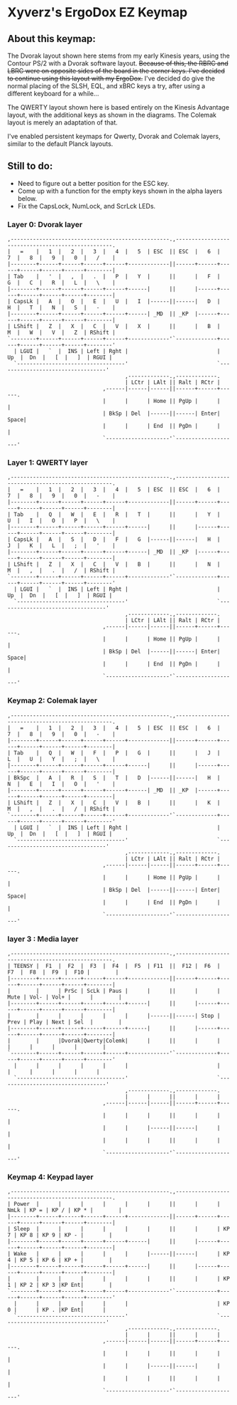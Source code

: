 # Xyverz's ErgoDox EZ Keymap

## About this keymap:

The Dvorak layout shown here stems from my early Kinesis years, using the Contour PS/2 with a Dvorak software layout. ~~Because of this, the RBRC and LBRC were on opposite sides of the board in the corner keys. I've decided to continue using this layout with my ErgoDox.~~ I've decided do give the normal placing of the SLSH, EQL, and xBRC keys a try, after using a different keyboard for a while...

The QWERTY layout shown here is based entirely on the Kinesis Advantage layout, with the additional keys as shown in the diagrams. The Colemak layout is merely an adaptation of that.

I've enabled persistent keymaps for Qwerty, Dvorak and Colemak layers, similar to the default Planck layouts.

## Still to do:

 * Need to figure out a better position for the ESC key.
 * Come up with a function for the empty keys shown in the alpha layers below.
 * Fix the CapsLock, NumLock, and ScrLck LEDs.

### Layer 0: Dvorak layer

	,--------------------------------------------------.,--------------------------------------------------.
	|   =    |   1  |   2  |   3  |   4  |   5  | ESC  || ESC  |   6  |   7  |   8  |   9  |   0  |   /    |
	|--------+------+------+------+------+-------------||------+------+------+------+------+------+--------|
	| Tab    |   '  |   ,  |   .  |   P  |   Y  |      ||      |   F  |   G  |   C  |   R  |   L  |   \    |
	|--------+------+------+------+------+------|      ||      |------+------+------+------+------+--------|
	| CapsLk |   A  |   O  |   E  |   U  |   I  |------||------|   D  |   H  |   T  |   N  |   S  |   -    |
	|--------+------+------+------+------+------| _MD  || _KP  |------+------+------+------+------+--------|
	| LShift |   Z  |   X  |   C  |   V  |   X  |      ||      |   B  |   M  |   W  |   V  |   Z  | RShift |
	`--------+------+------+------+------+-------------'`-------------+------+------+------+------+--------'
	  | LGUI |   `  |  INS | Left | Rght |                            |  Up  |  Dn  |   [  |   ]  | RGUI |
	  `----------------------------------'                            `----------------------------------'
	                                     ,-------------.,-------------.
	                                     | LCtr | LAlt || Ralt | RCtr |
	                              ,------|------|------||------+------+------.
	                              |      |      | Home || PgUp |      |      |
	                              | BkSp | Del  |------||------| Enter| Space|
	                              |      |      | End  || PgDn |      |      |
	                              `--------------------'`--------------------'

### Layer 1: QWERTY layer

	,--------------------------------------------------.,--------------------------------------------------.
	|   =    |   1  |   2  |   3  |   4  |   5  | ESC  || ESC  |   6  |   7  |   8  |   9  |   0  |   -    |
	|--------+------+------+------+------+-------------||------+------+------+------+------+------+--------|
	| Tab    |   Q  |   W  |   E  |   R  |   T  |      ||      |   Y  |   U  |   I  |   O  |   P  |   \    |
	|--------+------+------+------+------+------|      ||      |------+------+------+------+------+--------|
	| CapsLk |   A  |   S  |   D  |   F  |   G  |------||------|   H  |   J  |   K  |   L  |   ;  |   '    |
	|--------+------+------+------+------+------| _MD  || _KP  |------+------+------+------+------+--------|
	| LShift |   Z  |   X  |   C  |   V  |   B  |      ||      |   N  |   M  |   ,  |   .  |   /  | RShift |
	`--------+------+------+------+------+-------------'`-------------+------+------+------+------+--------'
	  | LGUI |   `  |  INS | Left | Rght |                            |  Up  |  Dn  |   [  |   ]  | RGUI |
	  `----------------------------------'                            `----------------------------------'
	                                     ,-------------.,-------------.
	                                     | LCtr | LAlt || Ralt | RCtr |
	                              ,------|------|------||------+------+------.
	                              |      |      | Home || PgUp |      |      |
	                              | BkSp | Del  |------||------| Enter| Space|
	                              |      |      | End  || PgDn |      |      |
	                              `--------------------'`--------------------'
	 
### Keymap 2: Colemak layer

	,--------------------------------------------------.,--------------------------------------------------.
	|   =    |   1  |   2  |   3  |   4  |   5  | ESC  || ESC  |   6  |   7  |   8  |   9  |   0  |   -    |
	|--------+------+------+------+------+-------------||------+------+------+------+------+------+--------|
	| Tab    |   Q  |   W  |   F  |   P  |   G  |      ||      |   J  |   L  |   U  |   Y  |   ;  |   \    |
	|--------+------+------+------+------+------|      ||      |------+------+------+------+------+--------|
	| BkSpc  |   A  |   R  |   S  |   T  |   D  |------||------|   H  |   N  |   E  |   I  |   O  |   '    |
	|--------+------+------+------+------+------| _MD  || _KP  |------+------+------+------+------+--------|
	| LShift |   Z  |   X  |   C  |   V  |   B  |      ||      |   K  |   M  |   ,  |   .  |   /  | RShift |
	`--------+------+------+------+------+-------------'`-------------+------+------+------+------+--------'
	  | LGUI |   `  |  INS | Left | Rght |                            |  Up  |  Dn  |   [  |   ]  | RGUI |
	  `----------------------------------'                            `----------------------------------'
	                                     ,-------------.,-------------.
	                                     | LCtr | LAlt || Ralt | RCtr |
	                              ,------|------|------||------+------+------.
	                              |      |      | Home || PgUp |      |      |
	                              | BkSp | Del  |------||------| Enter| Space|
	                              |      |      | End  || PgDn |      |      |
	                              `--------------------'`--------------------'

### layer 3 : Media layer

	,--------------------------------------------------.,--------------------------------------------------.
	| TEENSY |  F1  |  F2  |  F3  |  F4  |  F5  | F11  ||  F12 |  F6  |  F7  |  F8  |  F9  |  F10 |        |
	|--------+------+------+------+------+-------------||------+------+------+------+------+------+--------|
	|        |      | PrSc | ScLk | Paus |      |      ||      |      | Mute | Vol- | Vol+ |      |        |
	|--------+------+------+------+------+------|      ||      |------+------+------+------+------+--------|
	|        |      |      |      |      |      |------||------| Stop | Prev | Play | Next | Sel  |        |
	|--------+------+------+------+------+------|      ||      |------+------+------+------+------+--------|
	|        |      |Dvorak|Qwerty|Colemk|      |      ||      |      |      |      |      |      |        |
	`--------+------+------+------+------+-------------'`-------------+------+------+------+------+--------'
	  |      |      |      |      |      |                            |      |      |      |      |      |
	  `----------------------------------'                            `----------------------------------'
	                                     ,-------------.,-------------.
	                                     |      |      ||      |      |
	                              ,------|------|------||------+------+------.
	                              |      |      |      ||      |      |      |
	                              |      |      |------||------|      |      |
	                              |      |      |      ||      |      |      |
	                              `--------------------'`--------------------'



### Keymap 4: Keypad layer

	,--------------------------------------------------.,--------------------------------------------------.
	| Power  |      |      |      |      |      |      ||      |      | NmLk | KP = | KP / | KP * |        |
	|--------+------+------+------+------+-------------||------+------+------+------+------+------+--------|
	| Sleep  |      |      |      |      |      |      ||      |      | KP 7 | KP 8 | KP 9 | KP - |        |
	|--------+------+------+------+------+------|      ||      |------+------+------+------+------+--------|
	| Wake   |      |      |      |      |      |------||------|      | KP 4 | KP 5 | KP 6 | KP + |        |
	|--------+------+------+------+------+------|      ||      |------+------+------+------+------+--------|
	|        |      |      |      |      |      |      ||      |      | KP 1 | KP 2 | KP 3 |KP Ent|        |
	`--------+------+------+------+------+-------------'`-------------+------+------+------+------+--------'
	  |      |      |      |      |      |                            | KP 0 |      | KP . |KP Ent|      |
	  `----------------------------------'                            `----------------------------------'
	                                     ,-------------.,-------------.
	                                     |      |      ||      |      |
	                              ,------|------|------||------+------+------.
	                              |      |      |      ||      |      |      |
	                              |      |      |------||------|      |      |
	                              |      |      |      ||      |      |      |
	                              `--------------------'`--------------------'
